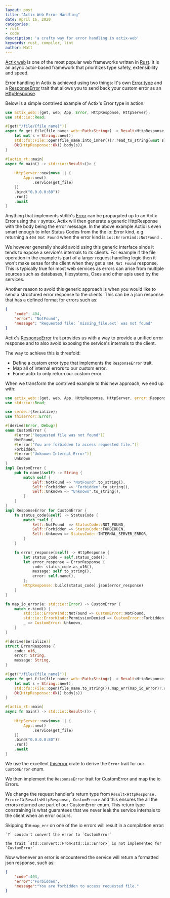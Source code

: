 ```yaml
---
layout: post
title: "Actix Web Error Handling"
date: April 16, 2020
categories:
- rust
- code
description: 'a crafty way for error handling in actix-web'
keywords: rust, compiler, lint
author: Matt
---
```



[Actix web][1] is one of the most popular web frameworks written in [Rust][2].
It is an async actor-based framework that prioritizes type safety, extensibility and speed.

Error handling in Actix is achieved using two things: It's own [Error type][3] and a [ResponseError][4] trait
that allows you to send back your custom error as an [HttpResponse][7].

Below is a simple contrived example of Actix's Error type in action.

```rust
use actix_web::{get, web, App, Error, HttpResponse, HttpServer};
use std::io::Read;

#[get("/file/{file_name}")]
async fn get_file(file_name: web::Path<String>) -> Result<HttpResponse, Error> {
    let mut s = String::new();
    std::fs::File::open(file_name.into_inner())?.read_to_string(&mut s)?;
    Ok(HttpResponse::Ok().body(s))
}

#[actix_rt::main]
async fn main() -> std::io::Result<()> {
   
    HttpServer::new(move || {
        App::new()
            .service(get_file)
    })
    .bind("0.0.0.0:80")?
    .run()
    .await
}
```

Anything that implements stdlib's [Error][5] can be propagated up to an Actix Error using the `?` syntax.
Actix will then generate a generic HttpResponse with the body being the error message. In the above example
Actix is even smart enough to infer Status Codes from the the io::Error kind, e.g. returning a `404 Not Found` when
the error kind is `io::ErrorKind::NotFound `. 

We however generally should avoid using this generic interface since it tends to expose a service's internals to its clients. 
For example if the file operation in the example is part of a larger request handling logic then it won't make sense for the
client when they get a `404 Not Found` response. This is typically true for most web services as errors can arise from multiple sources such as databases, filesystems, Oses and other apis used by the services.

Another reason to avoid this generic approach is when you would like to send a structured error response to the clients. This can
be a json response that has a defined format for errors such as:
```json
{
    "code": 404,
    "error": "NotFound",
    "message": "Requested file: `missing_file.ext` was not found"
}
```

Actix's [ResponseError][4] trait provides us with a way to provide a unified error response and to also avoid exposing
the service's internals to the client.

The way to achieve this is threefold:
- Define a custom error type that implements the `ResponseError` trait.
- Map all of internal errors to our custom error.
- Force actix to only return our custom error.

When we transform the contrived example to this new approach, we end up with:

```rust
use actix_web::{get, web, App, HttpResponse, HttpServer, error::ResponseError, http::StatusCode};
use std::io::Read;

use serde::{Serialize};
use thiserror::Error;

#[derive(Error, Debug)]
enum CustomError {
    #[error("Requested file was not found")]
    NotFound,
    #[error("You are forbidden to access requested file.")]
    Forbidden,
    #[error("Unknown Internal Error")]
    Unknown
}
impl CustomError {
    pub fn name(&self) -> String {
        match self {
            Self::NotFound => "NotFound".to_string(),
            Self::Forbidden => "Forbidden".to_string(),
            Self::Unknown => "Unknown".to_string(),
        }
    }
}
impl ResponseError for CustomError {
    fn status_code(&self) -> StatusCode {
        match *self {
            Self::NotFound  => StatusCode::NOT_FOUND,
            Self::Forbidden => StatusCode::FORBIDDEN,
            Self::Unknown => StatusCode::INTERNAL_SERVER_ERROR,
        }
    }

    fn error_response(&self) -> HttpResponse {
        let status_code = self.status_code();
        let error_response = ErrorResponse {
            code: status_code.as_u16(),
            message: self.to_string(),
            error: self.name(),
        };
        HttpResponse::build(status_code).json(error_response)
    }
}

fn map_io_error(e: std::io::Error) -> CustomError {
    match e.kind() {
        std::io::ErrorKind::NotFound => CustomError::NotFound,
        std::io::ErrorKind::PermissionDenied => CustomError::Forbidden,
        _ => CustomError::Unknown,
    }
}

#[derive(Serialize)]
struct ErrorResponse {
    code: u16,
    error: String,
    message: String,
}

#[get("/file/{file_name}")]
async fn get_file(file_name: web::Path<String>) -> Result<HttpResponse, CustomError> {
    let mut s = String::new();
    std::fs::File::open(file_name.to_string()).map_err(map_io_error)?.read_to_string(&mut s).map_err(map_io_error)?;
    Ok(HttpResponse::Ok().body(s))
}

#[actix_rt::main]
async fn main() -> std::io::Result<()> {
   
    HttpServer::new(move || {
        App::new()
            .service(get_file)
    })
    .bind("0.0.0.0:80")?
    .run()
    .await
}
```

We use the excellent [thiserror][6] crate to derive the `Error` trait for our `CustomError` enum.

We then implement the `ResponseError` trait for CustomError and map the io Errors.

We change the request handler's return type from `Result<HttpResponse, Error>` to `Result<HttpResponse, CustomError>`
and this ensures the all the errors returned are part of our CustomError enum. This return type constraining is
what guarantees that we never leak the service internals to the client when an error occurs.

Skipping the `map_err` on one of the io errors will result in a compilation error:

```
`?` couldn't convert the error to `CustomError`

the trait `std::convert::From<std::io::Error>` is not implemented for `CustomError`
```

Now whenever an error is encountered the service will return a formatted json response, such as:

```json
{
    "code":403,
    "error":"Forbidden",
    "message":"You are forbidden to access requested file."
}
```

[1]: https://actix.rs/
[2]: https://www.rust-lang.org/
[3]: https://docs.rs/actix-web/2/actix_web/error/struct.Error.html
[4]: https://docs.rs/actix-web/2/actix_web/error/trait.ResponseError.html
[5]: https://doc.rust-lang.org/stable/std/error/trait.Error.html
[6]: https://docs.rs/thiserror/1.0.15/thiserror/
[7]: https://docs.rs/actix-web/2.0.0/actix_web/struct.HttpResponse.html